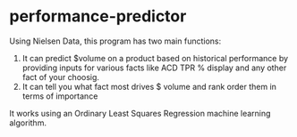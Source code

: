 # performance-predictor
Using Nielsen Data, this program has two main functions: 
1) It can predict $volume on a product based on historical performance by providing inputs for various facts like ACD TPR % display and any other fact of your choosig. 
2) It can tell you what fact most drives $ volume and rank order them in terms of importance

It works using an Ordinary Least Squares Regression machine learning algorithm. 


